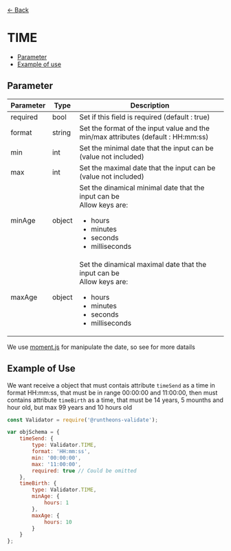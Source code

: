 [<- Back](https://github.com/iamousseni/runtheons-validate#type)

# TIME

- [Parameter](https://github.com/iamousseni/runtheons-validate/doc/time#parameter)
- [Example of use](https://github.com/iamousseni/runtheons-validate/doc/time#example-of-use)

## Parameter

| Parameter | Type   | Description                                                                                                                                           |
| --------- | ------ | ----------------------------------------------------------------------------------------------------------------------------------------------------- |
| required  | bool   | Set if this field is required (default : true)                                                                                                        |
| format    | string | Set the format of the input value and the min/max attributes (default : HH:mm:ss)                                                                     |
| min       | int    | Set the minimal date that the input can be (value not included)                                                                                       |
| max       | int    | Set the maximal date that the input can be (value not included)                                                                                       |
| minAge    | object | Set the dinamical minimal date that the input can be <br>Allow keys are: <ul><li>hours</li><li>minutes</li><li>seconds</li><li>milliseconds</li></ul> |
| maxAge    | object | Set the dinamical maximal date that the input can be <br>Allow keys are: <ul><li>hours</li><li>minutes</li><li>seconds</li><li>milliseconds</li></ul> |

We use [moment.js](https://momentjs.com/docs/#/manipulating/ 'moment.js') for manipulate the date, so see for more datails

## Example of Use

We want receive a object that must contais attribute `timeSend` as a time in format HH:mm:ss, that must be in range 00:00:00 and 11:00:00, then must contains attribute `timeBirth` as a time, that must be 14 years, 5 mounths and hour old, but max 99 years and 10 hours old

```javascript
const Validator = require('@runtheons-validate');

var objSchema = {
	timeSend: {
		type: Validator.TIME,
		format: 'HH:mm:ss',
		min: '00:00:00',
		max: '11:00:00',
		required: true // Could be omitted
	},
	timeBirth: {
		type: Validator.TIME,
		minAge: {
			hours: 1
		},
		maxAge: {
			hours: 10
		}
	}
};
```
